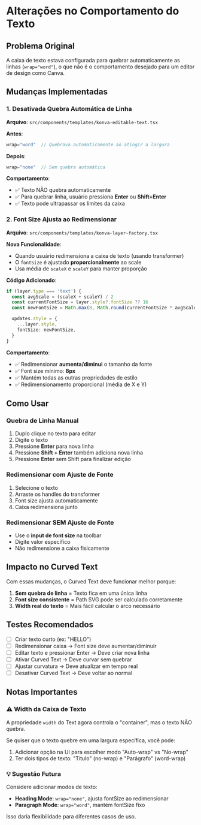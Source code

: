 # Alterações no Comportamento do Texto

## Problema Original

A caixa de texto estava configurada para quebrar automaticamente as linhas (`wrap="word"`), o que não é o comportamento desejado para um editor de design como Canva.

## Mudanças Implementadas

### 1. Desativada Quebra Automática de Linha

**Arquivo**: `src/components/templates/konva-editable-text.tsx`

**Antes**:
```typescript
wrap="word"  // Quebrava automaticamente ao atingir a largura
```

**Depois**:
```typescript
wrap="none"  // Sem quebra automática
```

**Comportamento**:
- ✅ Texto NÃO quebra automaticamente
- ✅ Para quebrar linha, usuário pressiona **Enter** ou **Shift+Enter**
- ✅ Texto pode ultrapassar os limites da caixa

### 2. Font Size Ajusta ao Redimensionar

**Arquivo**: `src/components/templates/konva-layer-factory.tsx`

**Nova Funcionalidade**:
- Quando usuário redimensiona a caixa de texto (usando transformer)
- O `fontSize` é ajustado **proporcionalmente** ao scale
- Usa média de `scaleX` e `scaleY` para manter proporção

**Código Adicionado**:
```typescript
if (layer.type === 'text') {
  const avgScale = (scaleX + scaleY) / 2
  const currentFontSize = layer.style?.fontSize ?? 16
  const newFontSize = Math.max(8, Math.round(currentFontSize * avgScale))

  updates.style = {
    ...layer.style,
    fontSize: newFontSize,
  }
}
```

**Comportamento**:
- ✅ Redimensionar **aumenta/diminui** o tamanho da fonte
- ✅ Font size mínimo: **8px**
- ✅ Mantém todas as outras propriedades de estilo
- ✅ Redimensionamento proporcional (média de X e Y)

## Como Usar

### Quebra de Linha Manual
1. Duplo clique no texto para editar
2. Digite o texto
3. Pressione **Enter** para nova linha
4. Pressione **Shift + Enter** também adiciona nova linha
5. Pressione **Enter** sem Shift para finalizar edição

### Redimensionar com Ajuste de Fonte
1. Selecione o texto
2. Arraste os handles do transformer
3. Font size ajusta automaticamente
4. Caixa redimensiona junto

### Redimensionar SEM Ajuste de Fonte
- Use o **input de font size** na toolbar
- Digite valor específico
- Não redimensione a caixa fisicamente

## Impacto no Curved Text

Com essas mudanças, o Curved Text deve funcionar melhor porque:

1. **Sem quebra de linha** = Texto fica em uma única linha
2. **Font size consistente** = Path SVG pode ser calculado corretamente
3. **Width real do texto** = Mais fácil calcular o arco necessário

## Testes Recomendados

- [ ] Criar texto curto (ex: "HELLO")
- [ ] Redimensionar caixa → Font size deve aumentar/diminuir
- [ ] Editar texto e pressionar Enter → Deve criar nova linha
- [ ] Ativar Curved Text → Deve curvar sem quebrar
- [ ] Ajustar curvatura → Deve atualizar em tempo real
- [ ] Desativar Curved Text → Deve voltar ao normal

## Notas Importantes

### ⚠️ Width da Caixa de Texto

A propriedade `width` do Text agora controla o "container", mas o texto NÃO quebra.

Se quiser que o texto quebre em uma largura específica, você pode:
1. Adicionar opção na UI para escolher modo "Auto-wrap" vs "No-wrap"
2. Ter dois tipos de texto: "Título" (no-wrap) e "Parágrafo" (word-wrap)

### 💡 Sugestão Futura

Considere adicionar modos de texto:
- **Heading Mode**: `wrap="none"`, ajusta fontSize ao redimensionar
- **Paragraph Mode**: `wrap="word"`, mantém fontSize fixo

Isso daria flexibilidade para diferentes casos de uso.
